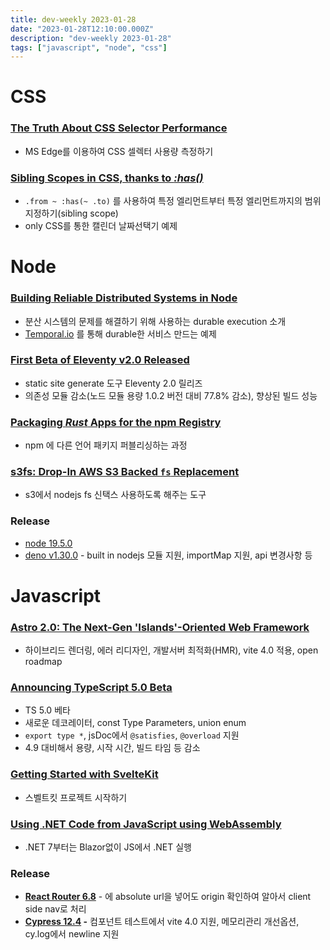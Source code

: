 ```yaml
---
title: dev-weekly 2023-01-28
date: "2023-01-28T12:10:00.000Z"
description: "dev-weekly 2023-01-28"
tags: ["javascript", "node", "css"]
---
```

# CSS

### **[The Truth About CSS Selector Performance](https://blogs.windows.com/msedgedev/2023/01/17/the-truth-about-css-selector-performance)**

- MS Edge를 이용하여 CSS 셀렉터 사용량 측정하기

### **[Sibling Scopes in CSS, thanks to *:has()*](https://www.bram.us/2023/01/12/sibling-scopes-in-css-thanks-to-has)**

- `.from ~ :has(~ .to)` 를 사용하여 특정 엘리먼트부터 특정 엘리먼트까지의 범위 지정하기(sibling scope)
- only CSS를 통한 캘린더 날짜선택기 예제

# Node

### **[Building Reliable Distributed Systems in Node](https://temporal.io/blog/building-reliable-distributed-systems-in-node)**

- 분산 시스템의 문제를 해결하기 위해 사용하는 durable execution 소개
- [Temporal.io](http://Temporal.io) 를 통해 durable한 서비스 만드는 예제

### **[First Beta of Eleventy v2.0 Released](https://www.11ty.dev/blog/eleventy-v2-beta/)**

- static site generate 도구 Eleventy 2.0 릴리즈
- 의존성 모듈 감소(노드 모듈 용량 1.0.2 버전 대비 77.8% 감소), 향상된 빌드 성능

### **[Packaging *Rust* Apps for the npm Registry](https://blog.orhun.dev/packaging-rust-for-npm/)**

- npm 에 다른 언어 패키지 퍼블리싱하는 과정

### **[s3fs: Drop-In AWS S3 Backed `fs` Replacement](https://github.com/cyclic-software/s3fs)**

- s3에서 nodejs fs 신택스 사용하도록 해주는 도구

### Release

- [node 19.5.0](https://nodejs.org/en/blog/release/v19.5.0/)
- [deno v1.30.0](https://deno.com/blog/v1.30) - built in nodejs 모듈 지원, importMap 지원, api 변경사항 등

# Javascript

### **[Astro 2.0: The Next-Gen 'Islands'-Oriented Web Framework](https://astro.build/blog/astro-2/)**

- 하이브리드 렌더링, 에러 리디자인, 개발서버 최적화(HMR), vite 4.0 적용, open roadmap

### **[Announcing TypeScript 5.0 Beta](https://devblogs.microsoft.com/typescript/announcing-typescript-5-0-beta/)**

- TS 5.0 베타
- 새로운 데코레이터, const Type Parameters, union enum
- `export type *`, jsDoc에서 `@satisfies`, `@overload`  지원
- 4.9 대비해서 용량, 시작 시간, 빌드 타임 등 감소

### **[Getting Started with SvelteKit](https://css-tricks.com/getting-started-with-sveltekit/)**

- 스벨트킷 프로젝트 시작하기

### **[Using .NET Code from JavaScript using WebAssembly](https://www.meziantou.net/using-dotnet-code-from-javascript-using-webassembly.htm)**

- .NET 7부터는 Blazor없이 JS에서 .NET 실행

### Release

- **[React Router 6.8](https://github.com/remix-run/react-router/releases/tag/react-router%406.8.0)** - <Link to=””> 에 absolute url을 넣어도 origin 확인하여 알아서 client side nav로 처리
- **[Cypress 12.4](https://docs.cypress.io/guides/references/changelog#12-4-0) -** 컴포넌트 테스트에서 vite 4.0 지원, 메모리관리 개선옵션, cy.log에서 newline 지원
